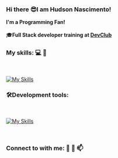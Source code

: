 ### Hi there :sunglasses:I am Hudson Nascimento!

<b>I'm a Programming Fan!</b> 
 <br>
  <br>
:mortar_board:<b>Full Stack developer training at <a href="https://rodolfomori.com.br/devclub/">DevClub</a></b>
### My skills: :computer: :rocket:
<br>

[![My Skills](https://skillicons.dev/icons?i=html,css,js)](https://skillicons.dev)
 <br>
 
### 🛠️</a>Development tools:
<br>

[![My Skills](https://skillicons.dev/icons?i=vscode,figma,git,github)](https://skillicons.dev)


<br>

### Connect to with me:  :calling: :email: :mailbox:




